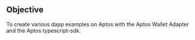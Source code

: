 ## Objective

To create various dapp examples on Aptos with the Aptos Wallet Adapter and the Aptos typescript-sdk.